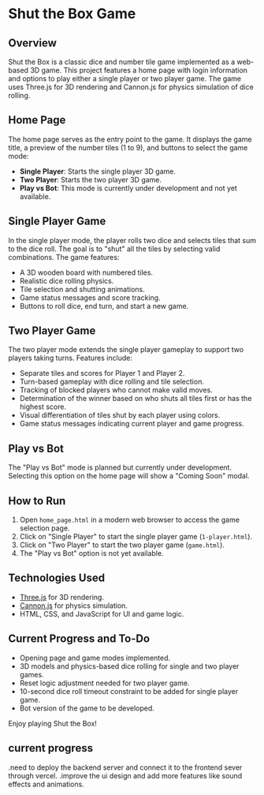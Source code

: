 # Shut the Box Game

## Overview
Shut the Box is a classic dice and number tile game implemented as a web-based 3D game. This project features a home page with login information and options to play either a single player or two player game. The game uses Three.js for 3D rendering and Cannon.js for physics simulation of dice rolling.

## Home Page
The home page serves as the entry point to the game. It displays the game title, a preview of the number tiles (1 to 9), and buttons to select the game mode:
- **Single Player**: Starts the single player 3D game.
- **Two Player**: Starts the two player 3D game.
- **Play vs Bot**: This mode is currently under development and not yet available.

## Single Player Game
In the single player mode, the player rolls two dice and selects tiles that sum to the dice roll. The goal is to "shut" all the tiles by selecting valid combinations. The game features:
- A 3D wooden board with numbered tiles.
- Realistic dice rolling physics.
- Tile selection and shutting animations.
- Game status messages and score tracking.
- Buttons to roll dice, end turn, and start a new game.

## Two Player Game
The two player mode extends the single player gameplay to support two players taking turns. Features include:
- Separate tiles and scores for Player 1 and Player 2.
- Turn-based gameplay with dice rolling and tile selection.
- Tracking of blocked players who cannot make valid moves.
- Determination of the winner based on who shuts all tiles first or has the highest score.
- Visual differentiation of tiles shut by each player using colors.
- Game status messages indicating current player and game progress.

## Play vs Bot
The "Play vs Bot" mode is planned but currently under development. Selecting this option on the home page will show a "Coming Soon" modal.

## How to Run
1. Open `home_page.html` in a modern web browser to access the game selection page.
2. Click on "Single Player" to start the single player game (`1-player.html`).
3. Click on "Two Player" to start the two player game (`game.html`).
4. The "Play vs Bot" option is not yet available.

## Technologies Used
- [Three.js](https://threejs.org/) for 3D rendering.
- [Cannon.js](https://schteppe.github.io/cannon.js/) for physics simulation.
- HTML, CSS, and JavaScript for UI and game logic.

## Current Progress and To-Do
- Opening page and game modes implemented.
- 3D models and physics-based dice rolling for single and two player games.
- Reset logic adjustment needed for two player game.
- 10-second dice roll timeout constraint to be added for single player game.
- Bot version of the game to be developed.

Enjoy playing Shut the Box!

## current progress
.need to deploy the backend server and connect it to the frontend sever through vercel.
.improve the ui design and add more features like sound effects and animations.